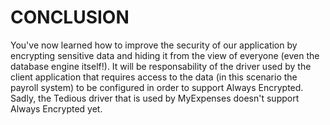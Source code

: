 <page title="Conclusion"/>

CONCLUSION
====

You've now learned how to improve the security of our application by encrypting sensitive data and hiding it from the view of everyone (even the database engine itself!). It will be responsability of the driver used by the client application that requires access to the data (in this scenario the payroll system) to be configured in order to support Always Encrypted. Sadly, the Tedious driver that is used by MyExpenses doesn't support Always Encrypted yet.